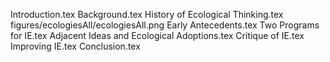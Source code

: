 Introduction.tex
Background.tex
History of Ecological Thinking.tex
figures/ecologiesAll/ecologiesAll.png
Early Antecedents.tex
Two Programs for IE.tex
Adjacent Ideas and Ecological Adoptions.tex
Critique of IE.tex
Improving IE.tex
Conclusion.tex
